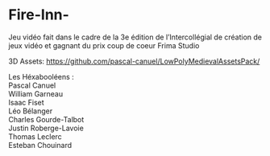 # Fire-Inn-
Jeu vidéo fait dans le cadre de la 3e édition de l’Intercollégial de création de jeux vidéo et gagnant du prix coup de coeur Frima Studio

3D Assets: https://github.com/pascal-canuel/LowPolyMedievalAssetsPack/

Les Héxabooléens :<br>
Pascal Canuel <br>
William Garneau <br>
Isaac Fiset <br>
Léo Bélanger <br>
Charles Gourde-Talbot <br>
Justin Roberge-Lavoie <br>
Thomas Leclerc <br>
Esteban Chouinard
